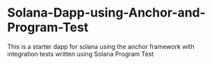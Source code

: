 # Solana-Dapp-using-Anchor-and-Program-Test
This is a starter dapp for solana using the anchor framework with integration tests written using Solana Program Test
